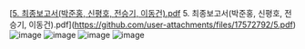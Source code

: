 [[5. 최종보고서(박준홍, 신평호, 전승기, 이동건).pdf](https://github.com/user-attachments/files/17572796/5.pdf)
5. 최종보고서(박준홍, 신평호, 전승기, 이동건).pdf](https://github.com/user-attachments/files/17572792/5.pdf)![image](https://github.com/user-attachments/assets/82d4a5e5-0af0-4f2d-b7ca-16b5cf0d187e)
![image](https://github.com/user-attachments/assets/72576c3f-aa5e-40b2-a59f-2f073524a8e4)
![image](https://github.com/user-attachments/assets/2bb045e0-94cd-4369-bd1a-a87eac95ccd0)
![image](https://github.com/user-attachments/assets/d92fcd78-910f-45fc-8436-c8a245d4448e)

